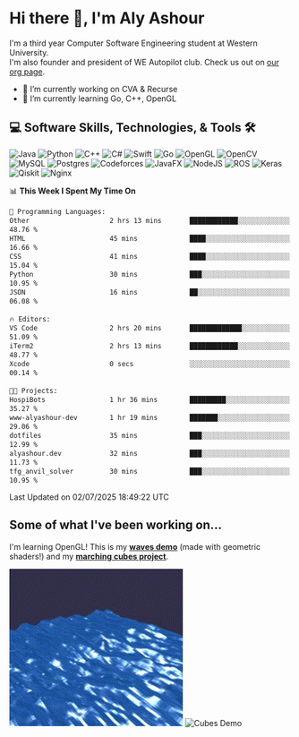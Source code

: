 # Hi there 👋, I'm Aly Ashour
I'm a third year Computer Software Engineering student at Western University.  
I'm also founder and president of WE Autopilot club. Check us out on [our org page](https://github.com/WE-Autopilot).

- 🔭 I’m currently working on CVA & Recurse
- 🌱 I’m currently learning Go, C++, OpenGL

## 💻 Software Skills, Technologies, & Tools 🛠️

![Java](https://img.shields.io/badge/java-%23ED8B00.svg?style=for-the-badge&logo=openjdk&logoColor=white)
![Python](https://img.shields.io/badge/python-3670A0?style=for-the-badge&logo=python&logoColor=ffdd54)
![C++](https://img.shields.io/badge/c++-%2300599C.svg?style=for-the-badge&logo=c%2B%2B&logoColor=white)
![C#](https://img.shields.io/badge/c%23-%23239120.svg?style=for-the-badge&logo=csharp&logoColor=white)
![Swift](https://img.shields.io/badge/swift-F54A2A?style=for-the-badge&logo=swift&logoColor=white)
![Go](https://img.shields.io/badge/go-%2300ADD8.svg?style=for-the-badge&logo=go&logoColor=white)
![OpenGL](https://img.shields.io/badge/OpenGL-%23FFFFFF.svg?style=for-the-badge&logo=opengl)
![OpenCV](https://img.shields.io/badge/opencv-%23white.svg?style=for-the-badge&logo=opencv&logoColor=white)
![MySQL](https://img.shields.io/badge/mysql-4479A1.svg?style=for-the-badge&logo=mysql&logoColor=white)
![Postgres](https://img.shields.io/badge/postgres-%23316192.svg?style=for-the-badge&logo=postgresql&logoColor=white)
![Codeforces](https://img.shields.io/badge/Codeforces-445f9d?style=for-the-badge&logo=Codeforces&logoColor=white)
![JavaFX](https://img.shields.io/badge/javafx-%23FF0000.svg?style=for-the-badge&logo=javafx&logoColor=white)
![NodeJS](https://img.shields.io/badge/node.js-6DA55F?style=for-the-badge&logo=node.js&logoColor=white)
![ROS](https://img.shields.io/badge/ros-%230A0FF9.svg?style=for-the-badge&logo=ros&logoColor=white)
![Keras](https://img.shields.io/badge/Keras-%23D00000.svg?style=for-the-badge&logo=Keras&logoColor=white)
![Qiskit](https://img.shields.io/badge/Qiskit-%236929C4.svg?style=for-the-badge&logo=Qiskit&logoColor=white)
![Nginx](https://img.shields.io/badge/nginx-%23009639.svg?style=for-the-badge&logo=nginx&logoColor=white)
<br>


<!--START_SECTION:waka-->
📊 **This Week I Spent My Time On** 

```text
💬 Programming Languages: 
Other                    2 hrs 13 mins       ████████████░░░░░░░░░░░░░   48.76 % 
HTML                     45 mins             ████░░░░░░░░░░░░░░░░░░░░░   16.66 % 
CSS                      41 mins             ████░░░░░░░░░░░░░░░░░░░░░   15.04 % 
Python                   30 mins             ███░░░░░░░░░░░░░░░░░░░░░░   10.95 % 
JSON                     16 mins             ██░░░░░░░░░░░░░░░░░░░░░░░   06.08 % 

🔥 Editors: 
VS Code                  2 hrs 20 mins       █████████████░░░░░░░░░░░░   51.09 % 
iTerm2                   2 hrs 13 mins       ████████████░░░░░░░░░░░░░   48.77 % 
Xcode                    0 secs              ░░░░░░░░░░░░░░░░░░░░░░░░░   00.14 % 

🐱‍💻 Projects: 
HospiBots                1 hr 36 mins        █████████░░░░░░░░░░░░░░░░   35.27 % 
www-alyashour-dev        1 hr 19 mins        ███████░░░░░░░░░░░░░░░░░░   29.06 % 
dotfiles                 35 mins             ███░░░░░░░░░░░░░░░░░░░░░░   12.99 % 
alyashour.dev            32 mins             ███░░░░░░░░░░░░░░░░░░░░░░   11.73 % 
tfg_anvil_solver         30 mins             ███░░░░░░░░░░░░░░░░░░░░░░   10.95 % 
```


 Last Updated on 02/07/2025 18:49:22 UTC
<!--END_SECTION:waka-->

<h2>Some of what I've been working on...</h2>

I'm learning OpenGL!
This is my **[waves demo](https://github.com/alyashour/Gerstner-waves)** (made with geometric shaders!) and my **[marching cubes project](https://github.com/alyashour/Marching-Cube-Renderer)**.
<p>
  <img src="./assets/demo_waves.gif" alt="Waves Demo" width="310"/>
  <img src="./assets/demo_marching_cubes.gif" alt="Cubes Demo" width="378"/>
</p>
